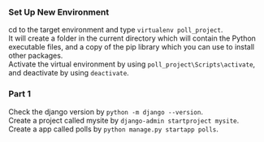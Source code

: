 ### Set Up New Environment
cd to the target environment and type `virtualenv poll_project`.  
It will create a folder in the current directory which will contain the Python executable files, and a copy of the pip library which you can use to install other packages.  
Activate the virtual environment by using `poll_project\Scripts\activate`, and deactivate by using `deactivate`.  

### Part 1
Check the django version by `python -m django --version`.  
Create a project called mysite by `django-admin startproject mysite`.  
Create a app called polls by `python manage.py startapp polls`. 